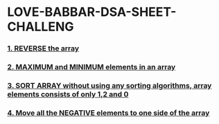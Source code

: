 # LOVE-BABBAR-DSA-SHEET-CHALLENG
<h3><a href="https://github.com/99monisha/LOVE-BABBAR-DSA-SHEET-CHALLENG/blob/master/ARRAYS/1.Reverse%20Array/reverse.cpp">1. REVERSE the array</a></h3>
<h3><a href="https://github.com/99monisha/LOVE-BABBAR-DSA-SHEET-CHALLENG/blob/master/ARRAYS/maxmin/maxmin.cpp">2. MAXIMUM and MINIMUM elements in an array</a></h3>
<h3><a href="https://github.com/99monisha/LOVE-BABBAR-DSA-SHEET-CHALLENG/blob/master/ARRAYS/sort%20array%20without%20sorting%20algo/sort.cpp">3. SORT ARRAY without  using any sorting algorithms, array elements consists of only 1,2 and 0</a></h3>
<h3><a href="https://github.com/99monisha/LOVE-BABBAR-DSA-SHEET-CHALLENG/blob/master/ARRAYS/move%20neg/move.cpp">4. Move all the NEGATIVE elements to one side of the array</a></h3>
<h3><a href=""></a></h3>
<h3><a href=""></a></h3>
<h3><a href=""></a></h3>
<h3><a href=""></a></h3>
<h3><a href=""></a></h3>
<h3><a href=""></a></h3>
<h3><a href=""></a></h3>
<h3><a href=""></a></h3>
<h3><a href=""></a></h3>
<h3><a href=""></a></h3>
<h3><a href=""></a></h3>
<h3><a href=""></a></h3>
<h3><a href=""></a></h3>
<h3><a href=""></a></h3>
<h3><a href=""></a></h3>
<h3><a href=""></a></h3>
<h3><a href=""></a></h3>
<h3><a href=""></a></h3>
<h3><a href=""></a></h3>
<h3><a href=""></a></h3>
<h3><a href=""></a></h3>
<h3><a href=""></a></h3>
<h3><a href=""></a></h3>
<h3><a href=""></a></h3>
<h3><a href=""></a></h3>
<h3><a href=""></a></h3>
<h3><a href=""></a></h3>
<h3><a href=""></a></h3>
<h3><a href=""></a></h3>
<h3><a href=""></a></h3>
<h3><a href=""></a></h3>
<h3><a href=""></a></h3>
<h3><a href=""></a></h3>
<h3><a href=""></a></h3>
<h3><a href=""></a></h3>
<h3><a href=""></a></h3>
<h3><a href=""></a></h3>
<h3><a href=""></a></h3>
<h3><a href=""></a></h3>
<h3><a href=""></a></h3>
<h3><a href=""></a></h3>
<h3><a href=""></a></h3>
<h3><a href=""></a></h3>
<h3><a href=""></a></h3>
<h3><a href=""></a></h3>
<h3><a href=""></a></h3>
<h3><a href=""></a></h3>
<h3><a href=""></a></h3>

